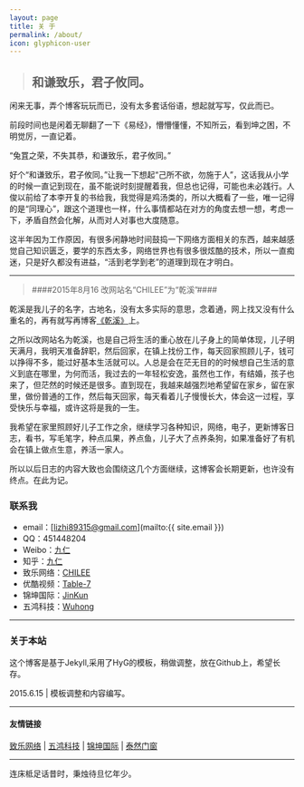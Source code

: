 ```yaml
---
layout: page
title: 关 于
permalink: /about/
icon: glyphicon-user
---
```


> ## 和谦致乐，君子攸同。 ##

闲来无事，弄个博客玩玩而已，没有太多套话俗语，想起就写写，仅此而已。

前段时间也是闲着无聊翻了一下《易经》，懵懵懂懂，不知所云，看到坤之困，不明觉厉，一直记着。

“兔罝之荣，不失其恭，和谦致乐，君子攸同。” 

好个“和谦致乐，君子攸同。”让我一下想起“己所不欲，勿施于人”，这话我从小学的时候一直记到现在，虽不能说时刻提醒着我，但总也记得，可能也未必践行。人俊以前给了本李开复的书给我，我觉得是鸡汤类的，所以大概看了一些，唯一记得的是“同理心”，跟这个道理也一样，什么事情都站在对方的角度去想一想，考虑一下，矛盾自然会化解，从而对人对事也大度随意。

这半年因为工作原因，有很多闲静地时间鼓捣一下网络方面相关的东西，越来越感觉自己知识匮乏，要学的东西太多，网络世界也有很多很炫酷的技术，所以一直痴迷，只是好久都没有进益，“活到老学到老”的道理到现在才明白。
   

---

>####2015年8月16 改网站名“CHILEE”为“乾溪”####

乾溪是我儿子的名字，古地名，没有太多实际的意思，念着通，网上找又没有什么重名的，再有就写再博客[《乾溪》](http://chilee.xyz/2015/07/28/name/)上。

之所以改网站名为乾溪，也是自己将生活的重心放在儿子身上的简单体现，儿子明天满月，我明天准备辞职，然后回家，在镇上找份工作，每天回家照顾儿子，钱可以挣得不多，能过好基本生活就可以。人总是会在茫无目的的时候想自己生活的意义到底在哪里，为何而活，我过去的一年轻松安逸，虽然也工作，有结婚，孩子也来了，但茫然的时候还是很多。直到现在，我越来越强烈地希望留在家乡，留在家里，做份普通的工作，然后每天回家，每天看着儿子慢慢长大，体会这一过程，享受快乐与幸福，或许这将是我的一生。

我希望在家里照顾好儿子工作之余，继续学习各种知识，网络，电子，更新博客日志，看书，写毛笔字，种点瓜果，养点鱼，儿子大了点养条狗，如果准备好了有机会在镇上做点生意，养活一家人。

所以以后日志的内容大致也会围绕这几个方面继续，这博客会长期更新，也许没有终点。在此为记。


### 联系我

* email：[lizhi89315@gmail.com](mailto:{{ site.email }})
* QQ：451448204
* Weibo：[九仁](http://weibo.com/jiuren1989)
* 知乎：[九仁](http://www.zhihu.com/people/chilee)
* 致乐网络：[CHILEE](http://www.chilee.xyz/)
* 优酷视频：[Table-7	](http://i.youku.com/leechi)
* 锦坤国际：[JinKun](http://www.jinkun.org/) 
* 五鸿科技：[Wuhong](http://www.hnwuhong.com/)

---

### 关于本站   

这个博客是基于Jekyll,采用了HyG的模板，稍做调整，放在Github上，希望长存。

2015.6.15 | 模板调整和内容编写。


---

#### 友情链接

[致乐网络](http://www.chilee.xyz/) \| [五鸿科技](http://www.hnwuhong.com) \| [锦坤国际](http://www.jinkun.org/) \| [泰然门窗](http://www.tairanmc.com//) 
 
---
 连床柢足话昔时，秉烛待旦忆年少。